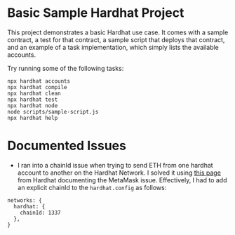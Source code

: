 # Basic Sample Hardhat Project

This project demonstrates a basic Hardhat use case. It comes with a sample contract, a test for that contract, a sample script that deploys that contract, and an example of a task implementation, which simply lists the available accounts.

Try running some of the following tasks:

```shell
npx hardhat accounts
npx hardhat compile
npx hardhat clean
npx hardhat test
npx hardhat node
node scripts/sample-script.js
npx hardhat help
```

# Documented Issues

* I ran into a chainId issue when trying to send ETH from one hardhat account to another on the Hardhat Network. I solved it using [this page](https://hardhat.org/metamask-issue.html) from Hardhat documenting the MetaMask issue. Effectively, I had to add an explicit chainId to the `hardhat.config` as follows:

```
networks: {
  hardhat: {
    chainId: 1337
  },
}
```
